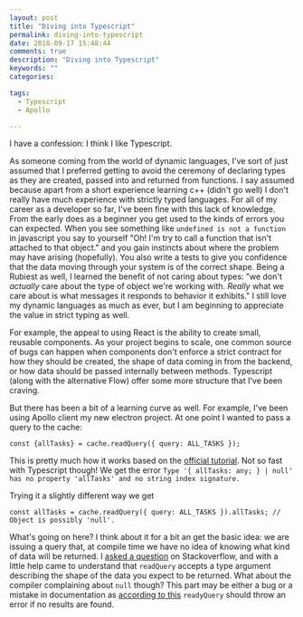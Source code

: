 ```yaml
---
layout: post
title: "Diving into Typescript"
permalink: diving-into-typescript
date: 2018-09-17 15:48:44
comments: true
description: "Diving into Typescript"
keywords: ""
categories:

tags:
  - Typescript
  - Apollo

---
```


I have a confession: I think I like Typescript.

As someone coming from the world of dynamic languages, I've sort of just assumed that I preferred getting to avoid the ceremony of declaring types as they are created, passed into and returned from functions. I say assumed because apart from a short experience learning c++ (didn't go well) I don't really have much experience with strictly typed languages. For all of my career as a developer so far, I've been fine with this lack of knowledge. From the early does as a beginner you get used to the kinds of errors you can expected. When you see something like `undefined is not a function` in javascript you say to yourself "Oh! I'm try to call a function that isn't attached to that object." and you gain instincts about where the problem may have arising (hopefully). You also write a tests to give you confidence that the data moving through your system is of the correct shape. Being a Rubiest as well, I learned the benefit of not caring about types: "we don't _actually_ care about the type of object we're working with. _Really_ what we care about is what messages it responds to behavior it exhibits." I still love my dynamic languages as much as ever, but I am beginning to appreciate the value in strict typing as well.

For example, the appeal to using React is the ability to create small, reusable components. As your project begins to scale, one common source of bugs can happen when components don't enforce a strict contract for how they should be created, the shape of data coming in from the backend, or how data should be passed internally between methods. Typescript (along with the alternative Flow) offer some more structure that I've been craving. 

But there has been a bit of a learning curve as well. For example, I've been using Apollo client my new electron project. At one point I wanted to pass a query to the cache:

```
const {allTasks} = cache.readQuery({ query: ALL_TASKS });
```

This is pretty much how it works based on the [official tutorial](https://www.apollographql.com/docs/react/essentials/mutations.html). Not so fast with Typescript though! We get the error `Type '{ allTasks: any; } | null' has no property 'allTasks' and no string index signature.`

Trying it a slightly different way we get 

```
const allTasks = cache.readQuery({ query: ALL_TASKS }).allTasks; // Object is possibly 'null'.
```

What's going on here? I think about it for a bit an get the basic idea: we are issuing a query that, at compile time we have no idea of knowing what kind of data will be returned. I [asked a question](https://stackoverflow.com/questions/52348098/typescript-apollo-access-property-from-in-memory-cache/52350196?noredirect=1#comment91686844_52350196) on Stackoverflow, and with a little help came to understand that `readQuery` accepts a type argument describing the shape of the data you expect to be returned. What about the compiler complaining about `null` though? This part may be either a bug or a mistake in documentation as [according to this](https://www.apollographql.com/docs/react/advanced/caching.html#readquery) `readyQuery` should throw an error if no results are found.